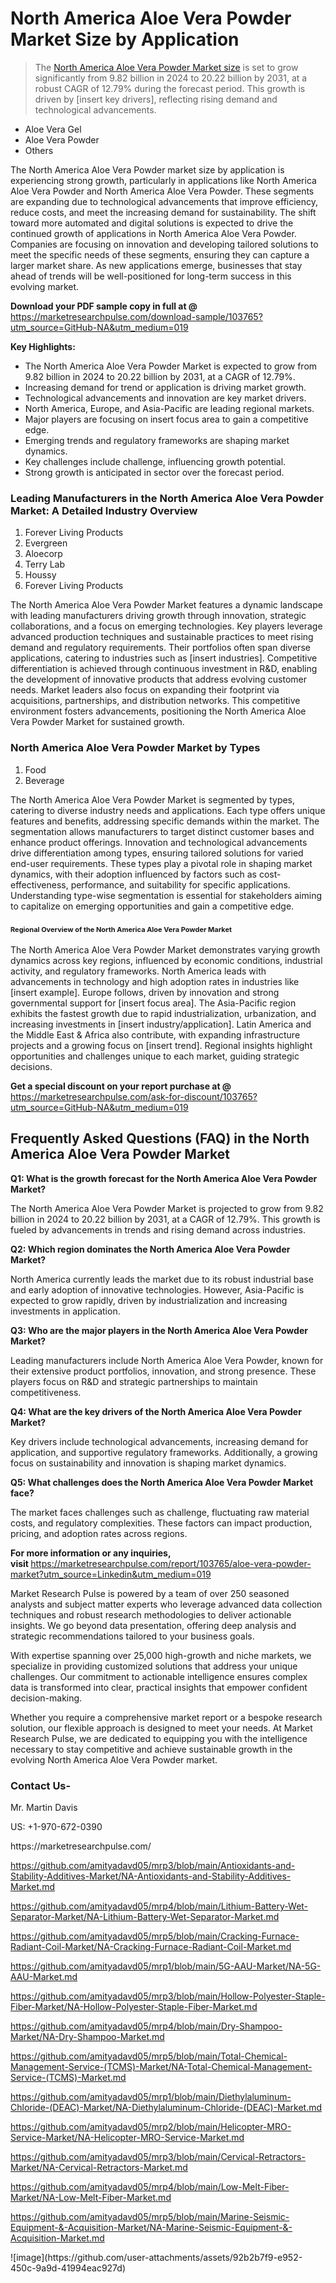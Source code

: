 <h1>North America Aloe Vera Powder Market&nbsp;Size by Application</h1><blockquote><p>The <a href="https://marketresearchpulse.com/download-sample/103765?utm_source=GitHub-NA&amp;utm_medium=019">North America Aloe Vera Powder Market size</a> is set to grow significantly from 9.82 billion in 2024 to 20.22 billion by 2031, at a robust CAGR of 12.79% during the forecast period. This growth is driven by [insert key drivers], reflecting rising demand and technological advancements.</p></blockquote><ul><li>Aloe Vera Gel <li> Aloe Vera Powder <li> Others</li></ul><p>The North America Aloe Vera Powder market size by application is experiencing strong growth, particularly in applications like North America Aloe Vera Powder and North America Aloe Vera Powder. These segments are expanding due to technological advancements that improve efficiency, reduce costs, and meet the increasing demand for sustainability. The shift toward more automated and digital solutions is expected to drive the continued growth of applications in North America Aloe Vera Powder. Companies are focusing on innovation and developing tailored solutions to meet the specific needs of these segments, ensuring they can capture a larger market share. As new applications emerge, businesses that stay ahead of trends will be well-positioned for long-term success in this evolving market.</p><p><strong>Download your PDF sample copy in full at @ </strong><a href="https://marketresearchpulse.com/download-sample/103765?utm_source=GitHub-NA&amp;utm_medium=019">https://marketresearchpulse.com/download-sample/103765?utm_source=GitHub-NA&amp;utm_medium=019</a></p><p><strong>Key Highlights: </strong></p><ul><li>The North America Aloe Vera Powder Market is expected to grow from 9.82 billion in 2024 to 20.22 billion by 2031, at a CAGR of 12.79%.</li><li>Increasing demand for trend or application is driving market growth.</li><li>Technological advancements and innovation are key market drivers.</li><li>North America, Europe, and Asia-Pacific are leading regional markets.</li><li>Major players are focusing on insert focus area to gain a competitive edge.</li><li>Emerging trends and regulatory frameworks are shaping market dynamics.</li><li>Key challenges include challenge, influencing growth potential.</li><li>Strong growth is anticipated in sector over the forecast period.</li></ul><h3>Leading Manufacturers in the North America Aloe Vera Powder Market: A Detailed Industry Overview</h3><ol><li>Forever Living Products</li><li>Evergreen</li><li>Aloecorp</li><li>Terry Lab</li><li>Houssy</li><li>Forever Living Products</li></ol><div class="flex max-w-full flex-col flex-grow"><div class="min-h-8 text-message flex w-full flex-col items-end gap-2 whitespace-normal break-words [.text-message+&amp;]:mt-5" dir="auto" data-message-author-role="assistant" data-message-id="fd8432e4-4910-450d-b182-61b7bfb0a01f" data-message-model-slug="gpt-4o"><div class="flex w-full flex-col gap-1 empty:hidden first:pt-[3px]"><div class="markdown prose w-full break-words dark:prose-invert light"><p>The North America Aloe Vera Powder Market features a dynamic landscape with leading manufacturers driving growth through innovation, strategic collaborations, and a focus on emerging technologies. Key players leverage advanced production techniques and sustainable practices to meet rising demand and regulatory requirements. Their portfolios often span diverse applications, catering to industries such as [insert industries]. Competitive differentiation is achieved through continuous investment in R&amp;D, enabling the development of innovative products that address evolving customer needs. Market leaders also focus on expanding their footprint via acquisitions, partnerships, and distribution networks. This competitive environment fosters advancements, positioning the North America Aloe Vera Powder Market for sustained growth.</p></div></div></div></div><h3>North America Aloe Vera Powder Market by Types</h3><ol><li>Food <li> Beverage</li></ol><div class="flex max-w-full flex-col flex-grow"><div class="min-h-8 text-message flex w-full flex-col items-end gap-2 whitespace-normal break-words [.text-message+&amp;]:mt-5" dir="auto" data-message-author-role="assistant" data-message-id="084470be-0bb7-4664-bddf-5156b4f41249" data-message-model-slug="gpt-4o-mini"><div class="flex w-full flex-col gap-1 empty:hidden first:pt-[3px]"><div class="markdown prose w-full break-words dark:prose-invert light"><p>The North America Aloe Vera Powder Market is segmented by types, catering to diverse industry needs and applications. Each type offers unique features and benefits, addressing specific demands within the market. The segmentation allows manufacturers to target distinct customer bases and enhance product offerings. Innovation and technological advancements drive differentiation among types, ensuring tailored solutions for varied end-user requirements. These types play a pivotal role in shaping market dynamics, with their adoption influenced by factors such as cost-effectiveness, performance, and suitability for specific applications. Understanding type-wise segmentation is essential for stakeholders aiming to capitalize on emerging opportunities and gain a competitive edge.</p></div></div></div></div><h3><span style="font-size: 11px;">Regional Overview of the North America Aloe Vera Powder Market</span></h3><div class="flex max-w-full flex-col flex-grow"><div class="min-h-8 text-message flex w-full flex-col items-end gap-2 whitespace-normal break-words [.text-message+&amp;]:mt-5" dir="auto" data-message-author-role="assistant" data-message-id="e9038762-ce64-4e30-91c9-9bd413514231" data-message-model-slug="gpt-4o-mini"><div class="flex w-full flex-col gap-1 empty:hidden first:pt-[3px]"><div class="markdown prose w-full break-words dark:prose-invert light"><p>The North America Aloe Vera Powder Market demonstrates varying growth dynamics across key regions, influenced by economic conditions, industrial activity, and regulatory frameworks. North America leads with advancements in technology and high adoption rates in industries like [insert example]. Europe follows, driven by innovation and strong governmental support for [insert focus area]. The Asia-Pacific region exhibits the fastest growth due to rapid industrialization, urbanization, and increasing investments in [insert industry/application]. Latin America and the Middle East &amp; Africa also contribute, with expanding infrastructure projects and a growing focus on [insert trend]. Regional insights highlight opportunities and challenges unique to each market, guiding strategic decisions.</p></div></div></div></div><p><strong>Get a special discount on your report purchase at @ </strong><a href="https://marketresearchpulse.com/ask-for-discount/103765?utm_source=GitHub-NA&amp;utm_medium=019">https://marketresearchpulse.com/ask-for-discount/103765?utm_source=GitHub-NA&amp;utm_medium=019</a></p><h2>Frequently Asked Questions (FAQ) in the North America Aloe Vera Powder Market</h2><p><strong>Q1: What is the growth forecast for the North America Aloe Vera Powder Market?</strong></p><p>The North America Aloe Vera Powder Market is projected to grow from 9.82 billion in 2024 to 20.22 billion by 2031, at a CAGR of 12.79%. This growth is fueled by advancements in trends and rising demand across industries.</p><p><strong>Q2: Which region dominates the North America Aloe Vera Powder Market?</strong></p><p>North America currently leads the market due to its robust industrial base and early adoption of innovative technologies. However, Asia-Pacific is expected to grow rapidly, driven by industrialization and increasing investments in application.</p><p><strong>Q3: Who are the major players in the North America Aloe Vera Powder Market?</strong></p><p>Leading manufacturers include North America Aloe Vera Powder, known for their extensive product portfolios, innovation, and strong presence. These players focus on R&amp;D and strategic partnerships to maintain competitiveness.</p><p><strong>Q4: What are the key drivers of the North America Aloe Vera Powder Market?</strong></p><p>Key drivers include technological advancements, increasing demand for application, and supportive regulatory frameworks. Additionally, a growing focus on sustainability and innovation is shaping market dynamics.</p><p><strong>Q5: What challenges does the North America Aloe Vera Powder Market face?</strong></p><p>The market faces challenges such as challenge, fluctuating raw material costs, and regulatory complexities. These factors can impact production, pricing, and adoption rates across regions.</p><p><strong>For more information or any inquiries, visit&nbsp;</strong><a href="https://marketresearchpulse.com/report/103765/aloe-vera-powder-market?utm_source=Linkedin&utm_medium=019">https://marketresearchpulse.com/report/103765/aloe-vera-powder-market?utm_source=Linkedin&utm_medium=019</a></p><p>Market Research Pulse is powered by a team of over 250 seasoned analysts and subject matter experts who leverage advanced data collection techniques and robust research methodologies to deliver actionable insights. We go beyond data presentation, offering deep analysis and strategic recommendations tailored to your business goals.</p><p>With expertise spanning over 25,000 high-growth and niche markets, we specialize in providing customized solutions that address your unique challenges. Our commitment to actionable intelligence ensures complex data is transformed into clear, practical insights that empower confident decision-making.</p><p>Whether you require a comprehensive market report or a bespoke research solution, our flexible approach is designed to meet your needs. At Market Research Pulse, we are dedicated to equipping you with the intelligence necessary to stay competitive and achieve sustainable growth in the evolving North America Aloe Vera Powder market.</p><h3><strong>Contact Us-</strong></h3><p>Mr. Martin Davis</p><p>US: +1-970-672-0390</p><p>https://marketresearchpulse.com/</p><p><a href="https://github.com/amityadavd05/mrp3/blob/main/Antioxidants-and-Stability-Additives-Market/NA-Antioxidants-and-Stability-Additives-Market.md">https://github.com/amityadavd05/mrp3/blob/main/Antioxidants-and-Stability-Additives-Market/NA-Antioxidants-and-Stability-Additives-Market.md</a></p><p><a href="https://github.com/amityadavd05/mrp4/blob/main/Lithium-Battery-Wet-Separator-Market/NA-Lithium-Battery-Wet-Separator-Market.md">https://github.com/amityadavd05/mrp4/blob/main/Lithium-Battery-Wet-Separator-Market/NA-Lithium-Battery-Wet-Separator-Market.md</a></p><p><a href="https://github.com/amityadavd05/mrp5/blob/main/Cracking-Furnace-Radiant-Coil-Market/NA-Cracking-Furnace-Radiant-Coil-Market.md">https://github.com/amityadavd05/mrp5/blob/main/Cracking-Furnace-Radiant-Coil-Market/NA-Cracking-Furnace-Radiant-Coil-Market.md</a></p><p><a href="https://github.com/amityadavd05/mrp1/blob/main/5G-AAU-Market/NA-5G-AAU-Market.md">https://github.com/amityadavd05/mrp1/blob/main/5G-AAU-Market/NA-5G-AAU-Market.md</a></p><p><a href="https://github.com/amityadavd05/mrp3/blob/main/Hollow-Polyester-Staple-Fiber-Market/NA-Hollow-Polyester-Staple-Fiber-Market.md">https://github.com/amityadavd05/mrp3/blob/main/Hollow-Polyester-Staple-Fiber-Market/NA-Hollow-Polyester-Staple-Fiber-Market.md</a></p><p><a href="https://github.com/amityadavd05/mrp4/blob/main/Dry-Shampoo-Market/NA-Dry-Shampoo-Market.md">https://github.com/amityadavd05/mrp4/blob/main/Dry-Shampoo-Market/NA-Dry-Shampoo-Market.md</a></p><p><a href="https://github.com/amityadavd05/mrp5/blob/main/Total-Chemical-Management-Service-(TCMS)-Market/NA-Total-Chemical-Management-Service-(TCMS)-Market.md">https://github.com/amityadavd05/mrp5/blob/main/Total-Chemical-Management-Service-(TCMS)-Market/NA-Total-Chemical-Management-Service-(TCMS)-Market.md</a></p><p><a href="https://github.com/amityadavd05/mrp1/blob/main/Diethylaluminum-Chloride-(DEAC)-Market/NA-Diethylaluminum-Chloride-(DEAC)-Market.md">https://github.com/amityadavd05/mrp1/blob/main/Diethylaluminum-Chloride-(DEAC)-Market/NA-Diethylaluminum-Chloride-(DEAC)-Market.md</a></p><p><a href="https://github.com/amityadavd05/mrp2/blob/main/Helicopter-MRO-Service-Market/NA-Helicopter-MRO-Service-Market.md">https://github.com/amityadavd05/mrp2/blob/main/Helicopter-MRO-Service-Market/NA-Helicopter-MRO-Service-Market.md</a></p><p><a href="https://github.com/amityadavd05/mrp3/blob/main/Cervical-Retractors-Market/NA-Cervical-Retractors-Market.md">https://github.com/amityadavd05/mrp3/blob/main/Cervical-Retractors-Market/NA-Cervical-Retractors-Market.md</a></p><p><a href="https://github.com/amityadavd05/mrp4/blob/main/Low-Melt-Fiber-Market/NA-Low-Melt-Fiber-Market.md">https://github.com/amityadavd05/mrp4/blob/main/Low-Melt-Fiber-Market/NA-Low-Melt-Fiber-Market.md</a></p><p><a href="https://github.com/amityadavd05/mrp5/blob/main/Marine-Seismic-Equipment-&-Acquisition-Market/NA-Marine-Seismic-Equipment-&-Acquisition-Market.md">https://github.com/amityadavd05/mrp5/blob/main/Marine-Seismic-Equipment-&-Acquisition-Market/NA-Marine-Seismic-Equipment-&-Acquisition-Market.md</a></p>
![image](https://github.com/user-attachments/assets/92b2b7f9-e952-450c-9a9d-41994eac927d)
